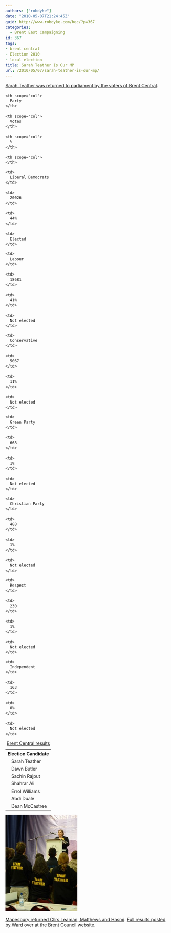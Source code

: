 ```yaml
---
authors: ["robdyke"]
date: "2010-05-07T21:24:45Z"
guid: http://www.robdyke.com/bec/?p=367
categories:
  - Brent East Campaigning
id: 367
tags:
- brent central
- Election 2010
- local election
title: Sarah Teather Is Our MP
url: /2010/05/07/sarah-teather-is-our-mp/
---
```

[Sarah Teather was returned to parliament by the voters of Brent Central](http://news.bbc.co.uk/nol/shared/election2010/results/constituency/a62.stm).

<table summary="Table of results Constituencies ">
  <caption><a href="http://democracy.brent.gov.uk/mgElectionAreaResults.aspx?ID=52&RPID=613402">Brent Central results</a></caption> <tr>
    <th scope="col">
      Election Candidate
    </th>
    
    <th scope="col">
      Party
    </th>
    
    <th scope="col">
      Votes
    </th>
    
    <th scope="col">
      %
    </th>
    
    <th scope="col">
    </th>
  </tr>
  
  <tr>
    <td>
      <img src="http://democracy.brent.gov.uk/sitespecific/pixel-dark-yellow.gif" alt="" width="8" height="15" /> Sarah Teather
    </td>
    
    <td>
      Liberal Democrats
    </td>
    
    <td>
      20026
    </td>
    
    <td>
      44%
    </td>
    
    <td>
      Elected
    </td>
  </tr>
  
  <tr>
    <td>
      <img src="http://democracy.brent.gov.uk/sitespecific/pixel-red.gif" alt="" width="8" height="15" /> Dawn Butler
    </td>
    
    <td>
      Labour
    </td>
    
    <td>
      18681
    </td>
    
    <td>
      41%
    </td>
    
    <td>
      Not elected
    </td>
  </tr>
  
  <tr>
    <td>
      <img src="http://democracy.brent.gov.uk/sitespecific/pixel-blue.gif" alt="" width="8" height="15" /> Sachin Rajput
    </td>
    
    <td>
      Conservative
    </td>
    
    <td>
      5067
    </td>
    
    <td>
      11%
    </td>
    
    <td>
      Not elected
    </td>
  </tr>
  
  <tr>
    <td>
      <img src="http://democracy.brent.gov.uk/sitespecific/pixel-light-green.gif" alt="" width="8" height="15" /> Shahrar Ali
    </td>
    
    <td>
      Green Party
    </td>
    
    <td>
      668
    </td>
    
    <td>
      1%
    </td>
    
    <td>
      Not elected
    </td>
  </tr>
  
  <tr>
    <td>
      <img src="http://democracy.brent.gov.uk/sitespecific/pixel-brown.gif" alt="" width="8" height="15" /> Errol Williams
    </td>
    
    <td>
      Christian Party
    </td>
    
    <td>
      488
    </td>
    
    <td>
      1%
    </td>
    
    <td>
      Not elected
    </td>
  </tr>
  
  <tr>
    <td>
      <img src="http://democracy.brent.gov.uk/sitespecific/pixel-dark-green.gif" alt="" width="8" height="15" /> Abdi Duale
    </td>
    
    <td>
      Respect
    </td>
    
    <td>
      230
    </td>
    
    <td>
      1%
    </td>
    
    <td>
      Not elected
    </td>
  </tr>
  
  <tr>
    <td>
      <img src="http://democracy.brent.gov.uk/sitespecific/pixel-grey.gif" alt="" width="8" height="15" /> Dean McCastree
    </td>
    
    <td>
      Independent
    </td>
    
    <td>
      163
    </td>
    
    <td>
      0%
    </td>
    
    <td>
      Not elected
    </td>
  </tr>
</table>

[<img class="alignleft size-medium wp-image-369" title="Sarah Teather is elected for Brent Central" src="/pubfiles/2010/05/P1000591-e1273263692489-225x300.jpg" alt="" width="225" height="300" />](/pubfiles/2010/05/P1000591-e1273263692489.jpg)

[Mapesbury returned Cllrs Leaman, Matthews and Hasmi](http://democracy.brent.gov.uk/mgElectionAreaResults.aspx?XXR=0&ID=41&RPID=646830). [Full results posted by Ward](http://democracy.brent.gov.uk/mgElectionElectionAreaResults.aspx?Page=all&EID=7&RPID=646809) over at the Brent Council website.